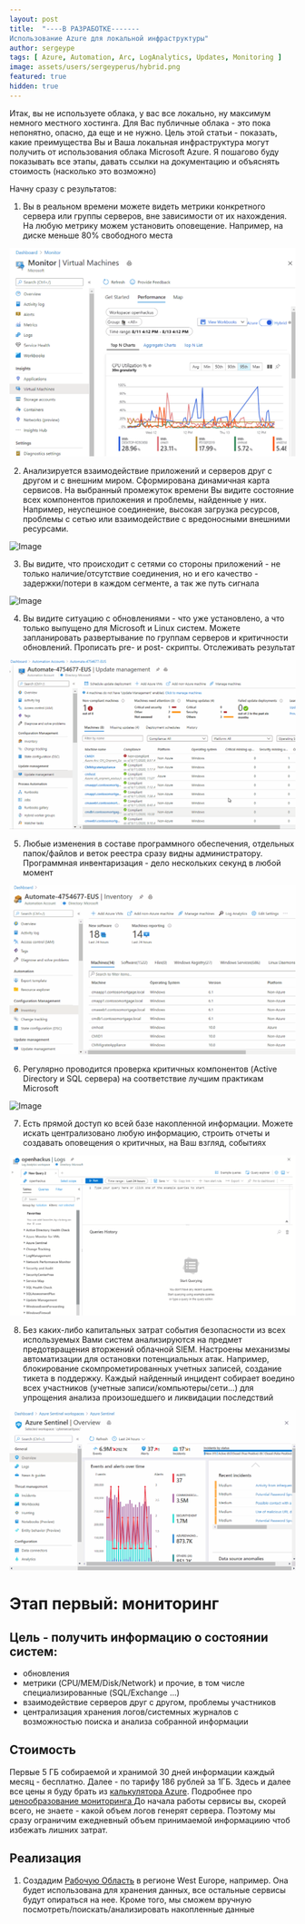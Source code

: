 ```yaml
---
layout: post
title:  "----В РАЗРАБОТКЕ-------
Использование Azure для локальной инфраструктуры"
author: sergeype
tags: [ Azure, Automation, Arc, LogAnalytics, Updates, Monitoring ]
image: assets/users/sergeyperus/hybrid.png
featured: true
hidden: true
---
```


Итак, вы не используете облака, у вас все локально, ну максимум немного местного хостинга. 
Для Вас публичные облака - это пока непонятно, опасно, да еще и не нужно. Цель этой статьи - показать, какие преимущества Вы и Ваша локальная инфраструктура могут получить от использования облака Microsoft Azure. Я пошагово буду показывать все этапы, давать ссылки на документацию и объяснять стоимость (насколько это возможно)

Начну сразу с результатов:

1) Вы в реальном времени можете видеть метрики конкретного сервера или группы серверов, вне зависимости от их нахождения.
На любую метрику можем установить оповещение. Например, на диске меньше 80% свободного места

![Image](/assets/users/sergeyperus/vmperformance.gif)

2) Анализируется взаимодействие приложений и серверов друг с другом и с внешним миром. Сформирована динамичная карта сервисов. На выбранный промежуток времени Вы видите состояние всех компонентов приложения и проблемы, найденные у них. Например, неуспешное соединение, высокая загрузка ресурсов, проблемы с сетью или взаимодействие с вредоносными внешними ресурсами.

![Image](/assets/users/sergeyperus/servicemap.gif)

3) Вы видите, что происходит с сетями со стороны приложений - не только наличие/отсутствие соединения, но и его качество - задержки/потери в каждом сегменте, а так же путь сигнала

![Image](/assets/users/sergeyperus/networkperformance.gif)

4) Вы видите ситуацию с обновлениями - что уже установлено, а что только выпущено для Microsoft и Linux систем. Можете запланировать развертывание по группам серверов и критичности обновлений. Прописать pre- и post- скрипты. Отслеживать результат

![Image](/assets/users/sergeyperus/updatemanagement.gif)

5) Любые изменения в составе программного обеспечения, отдельных папок/файлов и веток реестра сразу видны администратору. Программная инвентаризация - дело нескольких секунд в любой момент

![Image](/assets/users/sergeyperus/inventory.gif)

6) Регулярно проводится проверка критичных компонентов (Active Directory и SQL сервера) на соответствие лучшим практикам Microsoft

![Image](/assets/users/sergeyperus/adsqlassessment.gif)

7) Есть прямой доступ ко всей базе накопленной информации. Можете искать централизовано любую информацию, строить отчеты и создавать оповещения о критичных, на Ваш взгляд, событиях

![Image](/assets/users/sergeyperus/loganalytics.gif)

8) Без каких-либо капитальных затрат события безопасности из всех используемых Вами систем анализируются на предмет предотвращения вторжений облачной SIEM. Настроены механизмы автоматизации для остановки потенциальных атак. Например, блокирование скомпрометированных учетных записей, создание тикета в поддержку. Каждый найденный инцидент собирает воедино всех участников (учетные записи/компьютеры/сети...) для упрощения анализа произошедшего и ликвидации последствий

![Image](/assets/users/sergeyperus/sentinel.gif)



# Этап первый: мониторинг


## Цель - получить информацию о состоянии систем:
  - обновления
  - метрики (CPU/MEM/Disk/Network) и прочие, в том числе специализированные (SQL/Exchange ...)
  - взаимодействие серверов друг с другом, проблемы участников
  - централизация хранения логов/системных журналов с возможностью поиска и анализа собранной информации

## Стоимость

Первые 5 ГБ собираемой и хранимой 30 дней информации каждый месяц - бесплатно. Далее - по тарифу 186 рублей за 1ГБ. Здесь и далее все цены я буду брать из [калькулятора Azure](https://azure.microsoft.com/en-us/pricing/calculator/). Подробнее про [ценообразование мониторинга ](https://docs.microsoft.com/ru-ru/azure/azure-monitor/platform/usage-estimated-costs)
До начала работы сервисы вы, скорей всего, не знаете - какой объем логов генерят сервера. Поэтому мы сразу ограничим ежедневный объем принимаемой информациию чтоб избежать лишних затрат.

## Реализация

1. Создадим [Рабочую Область](https://docs.microsoft.com/ru-ru/azure/azure-monitor/learn/quick-create-workspace) в регионе West Europe, например. Она будет использована для хранения данных, все остальные сервисы будут опираться на нее. Кроме того, мы сможем вручную посмотреть/поискать/анализировать накопленные данные

<!-- 

![Image](/assets/users/sergeyperus/createlaworkspace.gif)

## Network Performance Monitor 
https://docs.microsoft.com/en-us/azure/azure-monitor/insights/network-performance-monitor


















-->